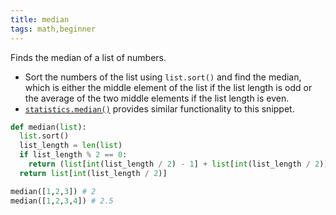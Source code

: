 ```yaml
---
title: median
tags: math,beginner
---
```


Finds the median of a list of numbers.

- Sort the numbers of the list using `list.sort()` and find the median, which is either the middle element of the list if the list length is odd or the average of the two middle elements if the list length is even.
- [`statistics.median()`](https://docs.python.org/3/library/statistics.html#statistics.median) provides similar functionality to this snippet.

```py
def median(list):
  list.sort()
  list_length = len(list)
  if list_length % 2 == 0:
    return (list[int(list_length / 2) - 1] + list[int(list_length / 2)]) / 2
  return list[int(list_length / 2)]
```

```py
median([1,2,3]) # 2
median([1,2,3,4]) # 2.5
```
